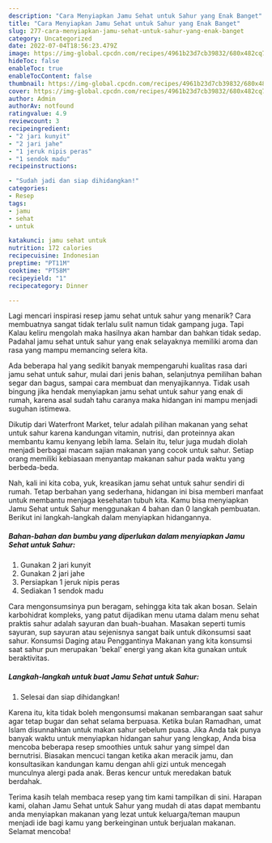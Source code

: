 ```yaml
---
description: "Cara Menyiapkan Jamu Sehat untuk Sahur yang Enak Banget"
title: "Cara Menyiapkan Jamu Sehat untuk Sahur yang Enak Banget"
slug: 277-cara-menyiapkan-jamu-sehat-untuk-sahur-yang-enak-banget
category: Uncategorized
date: 2022-07-04T18:56:23.479Z
image: https://img-global.cpcdn.com/recipes/4961b23d7cb39832/680x482cq70/jamu-sehat-untuk-sahur-foto-resep-utama.jpg
hideToc: false
enableToc: true
enableTocContent: false
thumbnail: https://img-global.cpcdn.com/recipes/4961b23d7cb39832/680x482cq70/jamu-sehat-untuk-sahur-foto-resep-utama.jpg
cover: https://img-global.cpcdn.com/recipes/4961b23d7cb39832/680x482cq70/jamu-sehat-untuk-sahur-foto-resep-utama.jpg
author: Admin
authorAv: notfound
ratingvalue: 4.9
reviewcount: 3
recipeingredient:
- "2 jari kunyit"
- "2 jari jahe"
- "1 jeruk nipis peras"
- "1 sendok madu"
recipeinstructions:

- "Sudah jadi dan siap dihidangkan!"
categories:
- Resep
tags:
- jamu
- sehat
- untuk

katakunci: jamu sehat untuk 
nutrition: 172 calories
recipecuisine: Indonesian
preptime: "PT11M"
cooktime: "PT58M"
recipeyield: "1"
recipecategory: Dinner

---
```



Lagi mencari inspirasi resep jamu sehat untuk sahur yang menarik? Cara membuatnya sangat tidak terlalu sulit namun tidak gampang juga. Tapi Kalau keliru mengolah maka hasilnya akan hambar dan bahkan tidak sedap. Padahal jamu sehat untuk sahur yang enak selayaknya memiliki aroma dan rasa yang mampu memancing selera kita.


Ada beberapa hal yang sedikit banyak mempengaruhi kualitas rasa dari jamu sehat untuk sahur, mulai dari jenis bahan, selanjutnya pemilihan bahan segar dan bagus, sampai cara membuat dan menyajikannya. Tidak usah bingung jika hendak menyiapkan jamu sehat untuk sahur yang enak di rumah, karena asal sudah tahu caranya maka hidangan ini mampu menjadi suguhan istimewa.

Dikutip dari Waterfront Market, telur adalah pilihan makanan yang sehat untuk sahur karena kandungan vitamin, nutrisi, dan proteinnya akan membantu kamu kenyang lebih lama. Selain itu, telur juga mudah diolah menjadi berbagai macam sajian makanan yang cocok untuk sahur. Setiap orang memiliki kebiasaan menyantap makanan sahur pada waktu yang berbeda-beda.


Nah, kali ini kita coba, yuk, kreasikan jamu sehat untuk sahur sendiri di rumah. Tetap berbahan yang sederhana, hidangan ini bisa memberi manfaat untuk membantu menjaga kesehatan tubuh kita. Kamu bisa menyiapkan Jamu Sehat untuk Sahur menggunakan 4 bahan dan 0 langkah pembuatan. Berikut ini langkah-langkah dalam menyiapkan hidangannya.

<!--inarticleads1-->

##### Bahan-bahan dan bumbu yang diperlukan dalam menyiapkan Jamu Sehat untuk Sahur:

1. Gunakan 2 jari kunyit
1. Gunakan 2 jari jahe
1. Persiapkan 1 jeruk nipis peras
1. Sediakan 1 sendok madu


Cara mengonsumsinya pun beragam, sehingga kita tak akan bosan. Selain karbohidrat kompleks, yang patut dijadikan menu utama dalam menu sehat praktis sahur adalah sayuran dan buah-buahan. Masakan seperti tumis sayuran, sup sayuran atau sejenisnya sangat baik untuk dikonsumsi saat sahur. Konsumsi Daging atau Penggantinya Makanan yang kita konsumsi saat sahur pun merupakan &#39;bekal&#39; energi yang akan kita gunakan untuk beraktivitas. 

<!--inarticleads2-->

##### Langkah-langkah untuk buat Jamu Sehat untuk Sahur:


1. Selesai dan siap dihidangkan!

Karena itu, kita tidak boleh mengonsumsi makanan sembarangan saat sahur agar tetap bugar dan sehat selama berpuasa. Ketika bulan Ramadhan, umat Islam disunnahkan untuk makan sahur sebelum puasa. Jika Anda tak punya banyak waktu untuk menyiapkan hidangan sahur yang lengkap, Anda bisa mencoba beberapa resep smoothies untuk sahur yang simpel dan bernutrisi. Biasakan mencuci tangan ketika akan meracik jamu, dan konsultasikan kandungan kamu dengan ahli gizi untuk mencegah munculnya alergi pada anak. Beras kencur untuk meredakan batuk berdahak. 

Terima kasih telah membaca resep yang tim kami tampilkan di sini. Harapan kami, olahan Jamu Sehat untuk Sahur yang mudah di atas dapat membantu anda menyiapkan makanan yang lezat untuk keluarga/teman maupun menjadi ide bagi kamu yang berkeinginan untuk berjualan makanan. Selamat mencoba!
